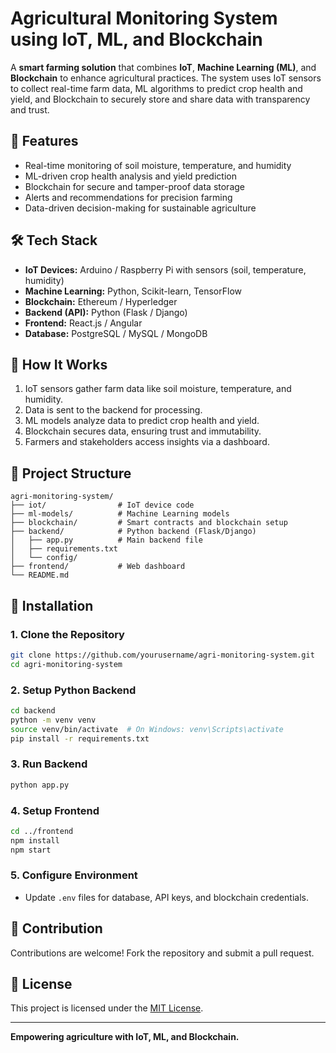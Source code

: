 # Agricultural Monitoring System using IoT, ML, and Blockchain

A **smart farming solution** that combines **IoT**, **Machine Learning (ML)**, and **Blockchain** to enhance agricultural practices. The system uses IoT sensors to collect real-time farm data, ML algorithms to predict crop health and yield, and Blockchain to securely store and share data with transparency and trust.

## 🌾 Features
- Real-time monitoring of soil moisture, temperature, and humidity  
- ML-driven crop health analysis and yield prediction  
- Blockchain for secure and tamper-proof data storage  
- Alerts and recommendations for precision farming  
- Data-driven decision-making for sustainable agriculture  

## 🛠️ Tech Stack
- **IoT Devices:** Arduino / Raspberry Pi with sensors (soil, temperature, humidity)  
- **Machine Learning:** Python, Scikit-learn, TensorFlow  
- **Blockchain:** Ethereum / Hyperledger  
- **Backend (API):** Python (Flask / Django)  
- **Frontend:** React.js / Angular  
- **Database:** PostgreSQL / MySQL / MongoDB  

## 🚀 How It Works
1. IoT sensors gather farm data like soil moisture, temperature, and humidity.  
2. Data is sent to the backend for processing.  
3. ML models analyze data to predict crop health and yield.  
4. Blockchain secures data, ensuring trust and immutability.  
5. Farmers and stakeholders access insights via a dashboard.

## 📂 Project Structure
```
agri-monitoring-system/
├── iot/                # IoT device code
├── ml-models/          # Machine Learning models
├── blockchain/         # Smart contracts and blockchain setup
├── backend/            # Python backend (Flask/Django)
│   ├── app.py          # Main backend file
│   ├── requirements.txt
│   └── config/
├── frontend/           # Web dashboard
└── README.md
```

## 📌 Installation

### 1. Clone the Repository
```bash
git clone https://github.com/yourusername/agri-monitoring-system.git
cd agri-monitoring-system
```

### 2. Setup Python Backend
```bash
cd backend
python -m venv venv
source venv/bin/activate  # On Windows: venv\Scripts\activate
pip install -r requirements.txt
```

### 3. Run Backend
```bash
python app.py
```

### 4. Setup Frontend
```bash
cd ../frontend
npm install
npm start
```

### 5. Configure Environment
- Update `.env` files for database, API keys, and blockchain credentials.

## 🤝 Contribution
Contributions are welcome! Fork the repository and submit a pull request.

## 📜 License
This project is licensed under the [MIT License](LICENSE).

---

**Empowering agriculture with IoT, ML, and Blockchain.**
